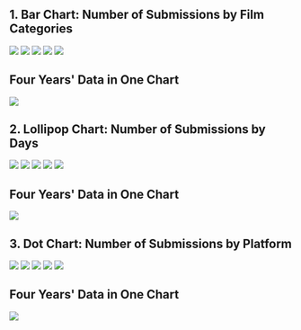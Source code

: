 **1. Bar Chart: Number of Submissions by Film Categories**
------------------------------------------------------------------

![](https://github.com/madelinezL/Austin-Film-Festival/blob/3c169866e2732febe2ebbc7ce5acd1690d303ada/Data%20Visualization/unnamed-chunk-2-1.png)
![](https://github.com/madelinezL/Austin-Film-Festival/blob/3c169866e2732febe2ebbc7ce5acd1690d303ada/Data%20Visualization/unnamed-chunk-2-2.png)
![](https://github.com/madelinezL/Austin-Film-Festival/blob/3c169866e2732febe2ebbc7ce5acd1690d303ada/Data%20Visualization/unnamed-chunk-2-3.png)
![](https://github.com/madelinezL/Austin-Film-Festival/blob/3c169866e2732febe2ebbc7ce5acd1690d303ada/Data%20Visualization/unnamed-chunk-2-4.png)
![](https://github.com/madelinezL/Austin-Film-Festival/blob/3c169866e2732febe2ebbc7ce5acd1690d303ada/Data%20Visualization/unnamed-chunk-2-5.png)

**Four Years' Data in One Chart**
-----------------------------------

![](https://github.com/madelinezL/Austin-Film-Festival/blob/3c169866e2732febe2ebbc7ce5acd1690d303ada/Data%20Visualization/unnamed-chunk-3-1.png)

**2. Lollipop Chart: Number of Submissions by Days**
------------------------------------------------------------

![](https://github.com/madelinezL/Austin-Film-Festival/blob/3c169866e2732febe2ebbc7ce5acd1690d303ada/Data%20Visualization/unnamed-chunk-4-1.png)
![](https://github.com/madelinezL/Austin-Film-Festival/blob/3c169866e2732febe2ebbc7ce5acd1690d303ada/Data%20Visualization/unnamed-chunk-4-2.png)
![](https://github.com/madelinezL/Austin-Film-Festival/blob/3c169866e2732febe2ebbc7ce5acd1690d303ada/Data%20Visualization/unnamed-chunk-4-3.png)
![](https://github.com/madelinezL/Austin-Film-Festival/blob/3c169866e2732febe2ebbc7ce5acd1690d303ada/Data%20Visualization/unnamed-chunk-4-4.png)
![](https://github.com/madelinezL/Austin-Film-Festival/blob/3c169866e2732febe2ebbc7ce5acd1690d303ada/Data%20Visualization/unnamed-chunk-4-5.png)

**Four Years' Data in One Chart**
-----------------------------------

![](https://github.com/madelinezL/Austin-Film-Festival/blob/3c169866e2732febe2ebbc7ce5acd1690d303ada/Data%20Visualization/unnamed-chunk-5-1.png)

**3. Dot Chart: Number of Submissions by Platform**
-------------------------------------------------------

![](https://github.com/madelinezL/Austin-Film-Festival/blob/3c169866e2732febe2ebbc7ce5acd1690d303ada/Data%20Visualization/unnamed-chunk-6-1.png)
![](https://github.com/madelinezL/Austin-Film-Festival/blob/3c169866e2732febe2ebbc7ce5acd1690d303ada/Data%20Visualization/unnamed-chunk-6-2.png)
![](https://github.com/madelinezL/Austin-Film-Festival/blob/3c169866e2732febe2ebbc7ce5acd1690d303ada/Data%20Visualization/unnamed-chunk-6-3.png)
![](https://github.com/madelinezL/Austin-Film-Festival/blob/3c169866e2732febe2ebbc7ce5acd1690d303ada/Data%20Visualization/unnamed-chunk-6-4.png)
![](https://github.com/madelinezL/Austin-Film-Festival/blob/3c169866e2732febe2ebbc7ce5acd1690d303ada/Data%20Visualization/unnamed-chunk-6-5.png)

**Four Years' Data in One Chart**
-----------------------------------

![](https://github.com/madelinezL/Austin-Film-Festival/blob/3c169866e2732febe2ebbc7ce5acd1690d303ada/Data%20Visualization/unnamed-chunk-7-1.png)



